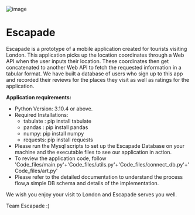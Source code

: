 ![image](https://user-images.githubusercontent.com/60017882/169430368-81154e78-e6aa-4af0-bdb7-aa27c613026c.png)






# Escapade
Escapade is a prototype of a mobile application created for tourists visiting London. This application picks up the location coordinates through a Web API when the user inputs their location. These coordinates then get concatenated to another Web API to fetch the requested information in a tabular format.  We have built a database of users who sign up to this app and recorded their reviews for the places they visit as well as ratings for the application. 

**Application requirements:**
- Python Version: 3.10.4 or above. 
- Required Installations:
    - tabulate : pip install tabulate
    - pandas : pip install pandas
    - numpy: pip install numpy
    - requests: pip install requests
- Please run the Mysql scripts to set up the Escapade Database on your machine and the executable files to see our application in action. 
- To review the application code, follow 'Code_files/main.py'+'Code_files/utils.py'+'Code_files/connect_db.py'+'Code_files/art.py'
- Please refer to the detailed documentation to understand the process flow,a simple DB schema and details of the implementation. 

We wish you enjoy your visit to London and Escapade serves you well. 


Team Escapade :) 
